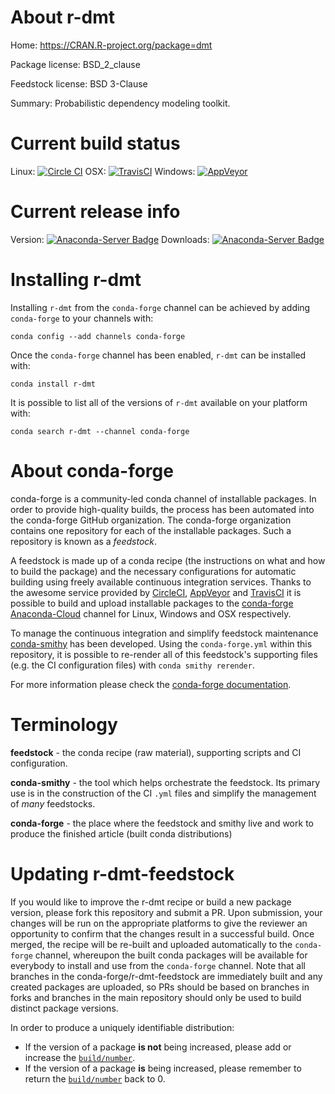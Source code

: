 About r-dmt
===========

Home: https://CRAN.R-project.org/package=dmt

Package license: BSD_2_clause

Feedstock license: BSD 3-Clause

Summary: Probabilistic dependency modeling toolkit.



Current build status
====================

Linux: [![Circle CI](https://circleci.com/gh/conda-forge/r-dmt-feedstock.svg?style=shield)](https://circleci.com/gh/conda-forge/r-dmt-feedstock)
OSX: [![TravisCI](https://travis-ci.org/conda-forge/r-dmt-feedstock.svg?branch=master)](https://travis-ci.org/conda-forge/r-dmt-feedstock)
Windows: [![AppVeyor](https://ci.appveyor.com/api/projects/status/github/conda-forge/r-dmt-feedstock?svg=True)](https://ci.appveyor.com/project/conda-forge/r-dmt-feedstock/branch/master)

Current release info
====================
Version: [![Anaconda-Server Badge](https://anaconda.org/conda-forge/r-dmt/badges/version.svg)](https://anaconda.org/conda-forge/r-dmt)
Downloads: [![Anaconda-Server Badge](https://anaconda.org/conda-forge/r-dmt/badges/downloads.svg)](https://anaconda.org/conda-forge/r-dmt)

Installing r-dmt
================

Installing `r-dmt` from the `conda-forge` channel can be achieved by adding `conda-forge` to your channels with:

```
conda config --add channels conda-forge
```

Once the `conda-forge` channel has been enabled, `r-dmt` can be installed with:

```
conda install r-dmt
```

It is possible to list all of the versions of `r-dmt` available on your platform with:

```
conda search r-dmt --channel conda-forge
```


About conda-forge
=================

conda-forge is a community-led conda channel of installable packages.
In order to provide high-quality builds, the process has been automated into the
conda-forge GitHub organization. The conda-forge organization contains one repository
for each of the installable packages. Such a repository is known as a *feedstock*.

A feedstock is made up of a conda recipe (the instructions on what and how to build
the package) and the necessary configurations for automatic building using freely
available continuous integration services. Thanks to the awesome service provided by
[CircleCI](https://circleci.com/), [AppVeyor](http://www.appveyor.com/)
and [TravisCI](https://travis-ci.org/) it is possible to build and upload installable
packages to the [conda-forge](https://anaconda.org/conda-forge)
[Anaconda-Cloud](http://docs.anaconda.org/) channel for Linux, Windows and OSX respectively.

To manage the continuous integration and simplify feedstock maintenance
[conda-smithy](http://github.com/conda-forge/conda-smithy) has been developed.
Using the ``conda-forge.yml`` within this repository, it is possible to re-render all of
this feedstock's supporting files (e.g. the CI configuration files) with ``conda smithy rerender``.

For more information please check the [conda-forge documentation](https://conda-forge.org/docs/).

Terminology
===========

**feedstock** - the conda recipe (raw material), supporting scripts and CI configuration.

**conda-smithy** - the tool which helps orchestrate the feedstock.
                   Its primary use is in the construction of the CI ``.yml`` files
                   and simplify the management of *many* feedstocks.

**conda-forge** - the place where the feedstock and smithy live and work to
                  produce the finished article (built conda distributions)


Updating r-dmt-feedstock
========================

If you would like to improve the r-dmt recipe or build a new
package version, please fork this repository and submit a PR. Upon submission,
your changes will be run on the appropriate platforms to give the reviewer an
opportunity to confirm that the changes result in a successful build. Once
merged, the recipe will be re-built and uploaded automatically to the
`conda-forge` channel, whereupon the built conda packages will be available for
everybody to install and use from the `conda-forge` channel.
Note that all branches in the conda-forge/r-dmt-feedstock are
immediately built and any created packages are uploaded, so PRs should be based
on branches in forks and branches in the main repository should only be used to
build distinct package versions.

In order to produce a uniquely identifiable distribution:
 * If the version of a package **is not** being increased, please add or increase
   the [``build/number``](http://conda.pydata.org/docs/building/meta-yaml.html#build-number-and-string).
 * If the version of a package **is** being increased, please remember to return
   the [``build/number``](http://conda.pydata.org/docs/building/meta-yaml.html#build-number-and-string)
   back to 0.